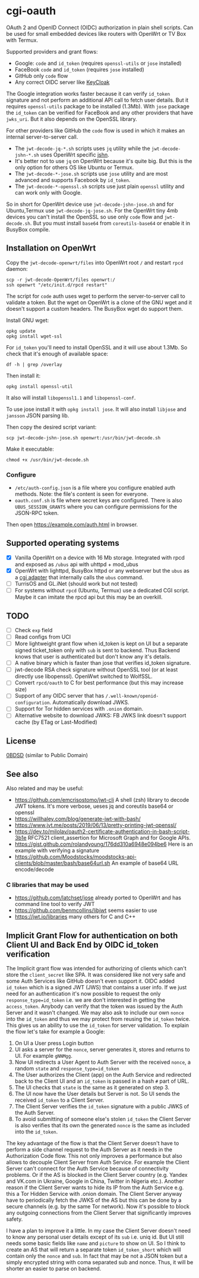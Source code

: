 # cgi-oauth
OAuth 2 and OpenID Connect (OIDC) authorization in plain shell scripts. Can be used for small embedded devices like routers with OpenWrt or TV Box with Termux.

Supported providers and grant flows:
* Google: `code` and `id_token` (requires `openssl-utils` or `jose` installed)
* FaceBook `code` and `id_token` (requires `jose` installed)
* GitHub only `code` flow
* Any correct OIDC server like [KeyCloak](https://www.keycloak.org/)

The Google integration works faster because it can verify `id_token` signature and not perform an additional API call to fetch user details.
But it requires `openssl-utils` package to be installed (1.3Mb).
With `jose` package the `id_token` can be verified for FaceBook and any other providers that have `jwks_uri`. But it also depends on the OpenSSL library.

For other providers like GitHub the `code` flow is used in which it makes an internal server-to-server call.

* The `jwt-decode-jq-*.sh` scripts uses `jq` utility while the `jwt-decode-jshn-*.sh` uses OpenWrt specific [jshn](https://OpenWrt.org/docs/guide-developer/jshn).
* It's better not to use `jq` on OpenWrt because it's quite big. But this is the only option for others OS like Ubuntu or Termux.
* The `jwt-decode-*-jose.sh` scripts use `jose` utility and are most advanced and supports Facebook by `id_token`.
* The `jwt-decode-*-openssl.sh` scripts use just plain `openssl` utility and can work only with Google.

So in short for OpenWrt device use `jwt-decode-jshn-jose.sh` and for Ubuntu,Termux use `jwt-decode-jq-jose.sh`.
For the OpenWrt tiny 4mb devices you can't install the OpenSSL so use only `code` flow and `jwt-decode.sh`.
But you must install `base64` from `coreutils-base64` or enable it in BusyBox compile.

## Installation on OpenWrt
Copy the `jwt-decode-openwrt/files` into OpenWrt root `/` and restart `rpcd` daemon:

    scp -r jwt-decode-OpenWrt/files openwrt:/
    ssh openwrt "/etc/init.d/rpcd restart"


The script for `code` auth uses wget to perform the server-to-server call to validate a token.
But the wget on OpenWrt is a clone of the GNU wget and it doesn't support a custom headers.
The BusyBox wget do support them.

Install GNU wget:

    opkg update
    opkg install wget-ssl

For `id_token` you'll need to install OpenSSL and it will use about 1.3Mb. So check that it's enough of available space:

    df -h | grep /overlay

Then install it:

    opkg install openssl-util

It also will install `libopenssl1.1` and `libopenssl-conf`.

To use jose install it with `opkg install jose`. It will also install `libjose` and `jansson` JSON parsing lib.

Then copy the desired script variant:

    scp jwt-decode-jshn-jose.sh openwrt:/usr/bin/jwt-decode.sh

Make it executable:

    chmod +x /usr/bin/jwt-decode.sh

### Configure 

* `/etc/auth-config.json` is a file where you configure enabled auth methods. Note: the file's content is seen for everyone.
* `oauth.conf.sh` is file where secret keys are configured. There is also `UBUS_SESSION_GRANTS` where you can configure permissions for the JSON-RPC token.

Then open https://example.com/auth.html in browser.

## Supported operating systems

* [x] Vanilla OpenWrt on a device with 16 Mb storage. Integrated with rpcd and exposed as `/ubus` api with uhttpd + mod_ubus
* [x] OpenWrt with lighttpd, BusyBox httpd or any webserver but the `ubus` as a [cgi adapter](https://github.com/yurt-page/cgi-ubus) that internally calls the `ubus` command.
* [ ] TurrisOS and GL.iNet (should work but not tested)
* [ ] For systems without `rpcd` (Ubuntu, Termux) use a dedicated CGI script. Maybe it can imitate the rpcd api but this may be an overkill.

## TODO

 * [ ] Check `exp` field
 * [ ] Read configs from UCI 
 * [ ] More lightweight grant flow when id_token is kept on UI but a separate signed ticket_token only with `sub` is sent to backend. Thus Backend knows that user is authenticated but don't know any it's details.
 * [ ] A native binary which is faster than jose that verifies id_token signature.
 * [ ] jwt-decode RSA check signature without OpenSSL tool (or at least directly use libopenssl). OpenWwt switched to WolfSSL.
 * [ ] Convert `rpcd/oauth` to C for best performance (but this may increase size)
 * [ ] Support of any OIDC server that has `/.well-known/openid-configuration`. Automatically download JWKS.
 * [ ] Support for Tor hidden services with `.onion` domain.
 * [ ] Alternative website to download JWKS: FB JWKS link doesn't support cache (by ETag or Last-Modified)

## License
[0BDSD](https://opensource.org/licenses/0BSD) (similar to Public Domain)

## See also

Also related and may be useful:
* https://github.com/emcrisostomo/jwt-cli A shell (zsh) library to decode JWT tokens. It's more verbose, ueses jq and coreutils base64 or openssl
* https://willhaley.com/blog/generate-jwt-with-bash/
* https://www.jvt.me/posts/2019/06/13/pretty-printing-jwt-openssl/
* https://dev.to/milolav/oauth2-certificate-authentication-in-bash-script-3b1e  RFC7521 client_assertion for Microsoft Graph and for Google APIs.
* https://gist.github.com/rolandyoung/176dd310a6948e094be6 Here is an example with verifying a signature
* https://github.com/Moodstocks/moodstocks-api-clients/blob/master/bash/base64url.sh An example of base64 URL encode/decode


### C libraries that may be used
* https://github.com/latchset/jose already ported to OpenWrt and has command line tool to verify JWT
* https://github.com/benmcollins/libjwt seems easier to use
* https://jwt.io/libraries many others for C and C++

## Implicit Grant Flow for authentication on both Client UI and Back End by OIDC id_token verification
The Implicit grant flow was intended for authorizing of clients which can't store the `client_secret` like SPA.
It was considered like not very safe and some Auth Services like GitHub doesn't even support it.
OIDC added `id_token` which is a signed JWT (JWS) that contains a user info.
If we just need for an authentication it's now possible to request the only `response_type=id_token` i.e. we are don't interested in getting the `access_token`.
Anybody can verify that the token was issued by the Auth Server and it wasn't changed.
We may also ask to include our own `nonce` into the `id_token` and thus we may protect from reusing the `id_token` twice.
This gives us an ability to use the `id_token` for server validation.
To explain the flow let's take for example a Google:
1. On UI a User press Login button
2. UI asks a server for the `nonce`, server generates it, stores and returns to UI. For example `gNNMgg`.
3. Now UI redirects a User Agent to Auth Server with the received `nonce`, a random `state` and `response_type=id_token`
4. The User authorizes the Client (app) on the Auth Service and redirected back to the Client UI and an `id_token` is passed in a hash `#` part of URL.
5. The UI checks that `state` is the same as it generated on step 3.
6. The UI now have the User details but Server is not. So UI sends the received `id_token` to a Client Server.
7. The Client Server verifies the `id_token` signature with a public JWKS of the Auth Server.
8. To avoid submitting of someone else's stolen `id_token` the Client Server is also verifies that its own the generated `nonce` is the same as included into the `id_token`.

The key advantage of the flow is that the Client Server doesn't have to perform a side channel request to the Auth Server as it needs in the Authorization Code flow.
This not only improves a performance but also allows to decouple Client Server from Auth Service.
For example the Client Server can't connect for the Auth Service because of connectivity problems.
Or if the AS is blocked in the Client Server country (e.g. Yandex and VK.com in Ukraine, Google in China, Twitter in Nigeria etc.).
Another reason if the Client Server wants to hide its IP from the Auth Service e.g. this a Tor Hidden Service with .onion domain.
The Client Server anyway have to periodically fetch the JWKS of the AS but this can be done by a secure channels (e.g. by the same Tor network).
Now it's possible to block any outgoing connections from the Client Server that significantly improves safety.

I have a plan to improve it a little. In my case the Client Server doesn't need to know any personal user details except of its `sub` i.e. uniq id.
But UI still needs some basic fields like `name` and `picture` to show on UI.
So I think to create an AS that will return a separate token `id_token_short` which will contain only the `nonce` and `sub`.
In fact that may be not a JSON token but a simply encrypted string with coma separated sub and nonce.
Thus, it will be shorter an easier to parse on backend.
